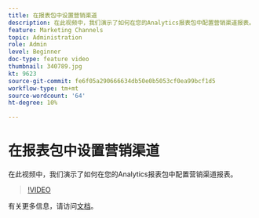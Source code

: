 ```yaml
---
title: 在报表包中设置营销渠道
description: 在此视频中，我们演示了如何在您的Analytics报表包中配置营销渠道报表。
feature: Marketing Channels
topic: Administration
role: Admin
level: Beginner
doc-type: feature video
thumbnail: 340789.jpg
kt: 9623
source-git-commit: fe6f05a290666634db50e0b5053cf0ea99bcf1d5
workflow-type: tm+mt
source-wordcount: '64'
ht-degree: 10%

---
```



# 在报表包中设置营销渠道

在此视频中，我们演示了如何在您的Analytics报表包中配置营销渠道报表。

>[!VIDEO](https://video.tv.adobe.com/v/340789/?quality=12&learn=on)

有关更多信息，请访问[文档](https://experienceleague.adobe.com/docs/analytics/components/marketing-channels/c-getting-started-mchannel.html?lang=en)。
